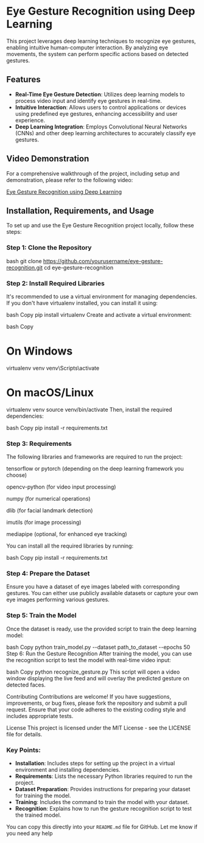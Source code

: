 # Eye Gesture Recognition using Deep Learning

This project leverages deep learning techniques to recognize eye gestures, enabling intuitive human-computer interaction. By analyzing eye movements, the system can perform specific actions based on detected gestures.

## Features

- **Real-Time Eye Gesture Detection**: Utilizes deep learning models to process video input and identify eye gestures in real-time.
- **Intuitive Interaction**: Allows users to control applications or devices using predefined eye gestures, enhancing accessibility and user experience.
- **Deep Learning Integration**: Employs Convolutional Neural Networks (CNNs) and other deep learning architectures to accurately classify eye gestures.

## Video Demonstration

For a comprehensive walkthrough of the project, including setup and demonstration, please refer to the following video:

[Eye Gesture Recognition using Deep Learning](https://youtu.be/15cI35HB_ls)

## Installation, Requirements, and Usage

To set up and use the Eye Gesture Recognition project locally, follow these steps:

### Step 1: Clone the Repository

bash
git clone https://github.com/yourusername/eye-gesture-recognition.git
cd eye-gesture-recognition
### Step 2: Install Required Libraries
It's recommended to use a virtual environment for managing dependencies. If you don't have virtualenv installed, you can install it using:

bash
Copy
pip install virtualenv
Create and activate a virtual environment:

bash
Copy
# On Windows
virtualenv venv
venv\Scripts\activate

# On macOS/Linux
virtualenv venv
source venv/bin/activate
Then, install the required dependencies:

bash
Copy
pip install -r requirements.txt
### Step 3: Requirements
The following libraries and frameworks are required to run the project:

tensorflow or pytorch (depending on the deep learning framework you choose)

opencv-python (for video input processing)

numpy (for numerical operations)

dlib (for facial landmark detection)

imutils (for image processing)

mediapipe (optional, for enhanced eye tracking)

You can install all the required libraries by running:

bash
Copy
pip install -r requirements.txt
### Step 4: Prepare the Dataset
Ensure you have a dataset of eye images labeled with corresponding gestures. You can either use publicly available datasets or capture your own eye images performing various gestures.

### Step 5: Train the Model
Once the dataset is ready, use the provided script to train the deep learning model:

bash
Copy
python train_model.py --dataset path_to_dataset --epochs 50
Step 6: Run the Gesture Recognition
After training the model, you can use the recognition script to test the model with real-time video input:

bash
Copy
python recognize_gesture.py
This script will open a video window displaying the live feed and will overlay the predicted gesture on detected faces.

Contributing
Contributions are welcome! If you have suggestions, improvements, or bug fixes, please fork the repository and submit a pull request. Ensure that your code adheres to the existing coding style and includes appropriate tests.

License
This project is licensed under the MIT License - see the LICENSE file for details.


### Key Points:
- **Installation**: Includes steps for setting up the project in a virtual environment and installing dependencies.
- **Requirements**: Lists the necessary Python libraries required to run the project.
- **Dataset Preparation**: Provides instructions for preparing your dataset for training the model.
- **Training**: Includes the command to train the model with your dataset.
- **Recognition**: Explains how to run the gesture recognition script to test the trained model.

You can copy this directly into your `README.md` file for GitHub. Let me know if you need any help
